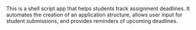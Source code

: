 This is a shell script app that helps students track assignment deadlines. It automates the creation of an application structure, allows user input for student submissions, and provides reminders of upcoming deadlines.
